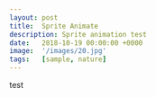 ```yaml
---
layout: post
title:  Sprite Animate
description: Sprite animation test
date:   2018-10-19 00:00:00 +0000
image:  '/images/20.jpg'
tags:   [sample, nature]
---
```

<!-- # Heading 0 level -->
<!-- ## Heading 1 level -->
<!-- ### Heading 2 level -->
<!-- #### Heading 3 level -->
<!-- ##### Heading 4 level -->
<!-- ###### Heading 5 level -->
<!-- 1. Order list item 1 -->
<!-- 2. Order list item 1 -->
<!-- - Unordered list item 1 -->
<!-- - Unordered list item 2 -->

test